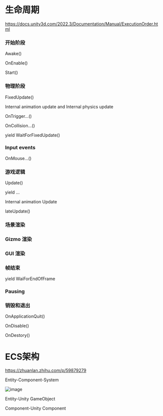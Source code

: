 # 生命周期

https://docs.unity3d.com/2022.3/Documentation/Manual/ExecutionOrder.html

### 开始阶段

Awake()

OnEnable()

Start()

### 物理阶段

FixedUpdate()

Internal animation update and Internal physics update

OnTrigger...()

OnCollision...()

yield WaitForFixedUpdate()

### Input events

OnMouse...()

### 游戏逻辑 

Update()

yield ...

Internal animation Update

lateUpdate()

### 场景渲染

### Gizmo 渲染

### GUI 渲染

### 帧结束

yield WaiForEndOfFrame

### Pausing

### 销毁和退出

OnApplicationQuit()

OnDisable()

OnDestory()

# ECS架构

https://zhuanlan.zhihu.com/p/59879279

Entity-Component-System

![image](https://github.com/user-attachments/assets/afc08808-3ae5-401b-810b-50074f3c85ea)

Entity-Unity GameObject

Component-Unity Component

